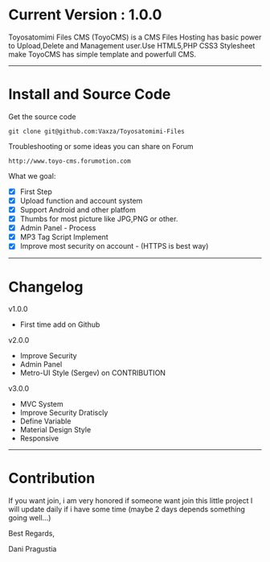 # Current Version : 1.0.0


Toyosatomimi Files CMS (ToyoCMS) is a CMS Files Hosting has basic power to Upload,Delete and Management user.Use HTML5,PHP CSS3 Stylesheet make ToyoCMS has simple template and powerfull CMS.

-----------------------------

# Install and Source Code

Get the source code

    git clone git@github.com:Vaxza/Toyosatomimi-Files

Troubleshooting or some ideas you can share on Forum

    http://www.toyo-cms.forumotion.com

What we goal:
- [X] First Step
- [X] Upload function and account system
- [X] Support Android and other platfom
- [X] Thumbs for most picture like JPG,PNG or other.
- [X] Admin Panel - Process
- [X] MP3 Tag Script Implement
- [X] Improve most security on account - (HTTPS is best way)

---------------

# Changelog

v1.0.0
- First time add on Github

v2.0.0
- Improve Security
- Admin Panel
- Metro-UI Style (Sergev) on CONTRIBUTION

v3.0.0
- MVC System
- Improve Security Dratiscly
- Define Variable
- Material Design Style
- Responsive

---------------------------------------

# Contribution

If you want join, i am very honored if someone want join this little project
I will update daily if i have some time (maybe 2 days depends something going well...)

Best Regards,

Dani Pragustia
	

